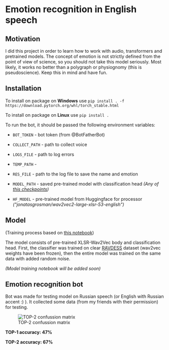 # Emotion recognition in English speech

## Motivation

I did this project in order to learn how to work with audio, transformers and pretrained models. The concept of emotion is not strictly defined from the point of view of science, so you should not take this model seriously. Most likely, it works no better than a polygraph or physiognomy (this is pseudoscience). 
Keep this in mind and have fun. 

## Installation

To install on package on **Windows** use 
```pip install . -f https://download.pytorch.org/whl/torch_stable.html```

To install on package on **Linux** use 
```pip install .```

To run the bot, it should be passed the following environment variables:

- ```BOT_TOKEN``` - bot token (from @BotFatherBot)

- ```COLLECT_PATH``` - path to collect voice

- ```LOGS_FILE``` - path to log errors

- ```TEMP_PATH``` - 

- ```RES_FILE``` - path to the log file to save the name and emotion 

- ```MODEL_PATH``` - saved pre-trained model with classification head *(Any of [this checkpoints](https://drive.google.com/file/d/12t4LwpZosjgvOqMdoQddeY_Xf-bIM4cd/view?usp=sharing))*

- ```HF_MODEL``` - pre-trained model from Huggingface for processor *("jonatasgrosman/wav2vec2-large-xlsr-53-english")*


## Model
(Training process based on [this notebook](https://colab.research.google.com/github/m3hrdadfi/soxan/blob/main/notebooks/Emotion_recognition_in_Greek_speech_using_Wav2Vec2.ipynb#scrollTo=sp37lZOV2042))

The model consists of pre-trained XLSR-Wav2Vec body and classification head. First, the classifier was trained on clear [RAVDESS](https://smartlaboratory.org/ravdess/) dataset (wav2vec weights have been frozen), then the entire model was trained on the same data with added random noise. 

<!-- ![RAVDESS test dataset results](./img/ravdess_res.PNG) -->

<!--
<figure>
  <img
  src="./img/ravdess_res.PNG"
  alt="RAVDESS test dataset results">
  <figcaption>RAVDESS test dataset results</figcaption>
</figure>
-->

*(Model training notebook will be added soon)*

## Emotion recognition bot

Bot was made for testing model on Russian speech (or English with Russian accent :) ). It collected some data (from my friends with their permission) for testing. 

<!-- ![TOP-2 confussion matrix](./img/conf_matrix.PNG) -->

<figure>
  <img
  src="./img/conf_matrix.PNG"
  alt="TOP-2 confussion matrix">
  <figcaption>TOP-2 confussion matrix</figcaption>
</figure>

**TOP-1 accuracy: 47%**

**TOP-2 accuracy: 67%**



